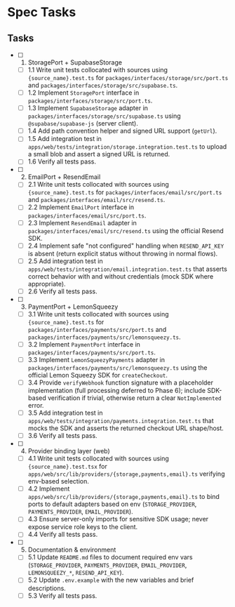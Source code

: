 # Spec Tasks

## Tasks

- [ ] 1. StoragePort + SupabaseStorage
  - [ ] 1.1 Write unit tests collocated with sources using `{source_name}.test.ts` for `packages/interfaces/storage/src/port.ts` and `packages/interfaces/storage/src/supabase.ts`.
  - [ ] 1.2 Implement `StoragePort` interface in `packages/interfaces/storage/src/port.ts`.
  - [ ] 1.3 Implement `SupabaseStorage` adapter in `packages/interfaces/storage/src/supabase.ts` using `@supabase/supabase-js` (server client).
  - [ ] 1.4 Add path convention helper and signed URL support (`getUrl`).
  - [ ] 1.5 Add integration test in `apps/web/tests/integration/storage.integration.test.ts` to upload a small blob and assert a signed URL is returned.
  - [ ] 1.6 Verify all tests pass.

- [ ] 2. EmailPort + ResendEmail
  - [ ] 2.1 Write unit tests collocated with sources using `{source_name}.test.ts` for `packages/interfaces/email/src/port.ts` and `packages/interfaces/email/src/resend.ts`.
  - [ ] 2.2 Implement `EmailPort` interface in `packages/interfaces/email/src/port.ts`.
  - [ ] 2.3 Implement `ResendEmail` adapter in `packages/interfaces/email/src/resend.ts` using the official Resend SDK.
  - [ ] 2.4 Implement safe "not configured" handling when `RESEND_API_KEY` is absent (return explicit status without throwing in normal flows).
  - [ ] 2.5 Add integration test in `apps/web/tests/integration/email.integration.test.ts` that asserts correct behavior with and without credentials (mock SDK where appropriate).
  - [ ] 2.6 Verify all tests pass.

- [ ] 3. PaymentPort + LemonSqueezy
  - [ ] 3.1 Write unit tests collocated with sources using `{source_name}.test.ts` for `packages/interfaces/payments/src/port.ts` and `packages/interfaces/payments/src/lemonsqueezy.ts`.
  - [ ] 3.2 Implement `PaymentPort` interface in `packages/interfaces/payments/src/port.ts`.
  - [ ] 3.3 Implement `LemonSqueezyPayments` adapter in `packages/interfaces/payments/src/lemonsqueezy.ts` using the official Lemon Squeezy SDK for `createCheckout`.
  - [ ] 3.4 Provide `verifyWebhook` function signature with a placeholder implementation (full processing deferred to Phase 6); include SDK-based verification if trivial, otherwise return a clear `NotImplemented` error.
  - [ ] 3.5 Add integration test in `apps/web/tests/integration/payments.integration.test.ts` that mocks the SDK and asserts the returned checkout URL shape/host.
  - [ ] 3.6 Verify all tests pass.

- [ ] 4. Provider binding layer (web)
  - [ ] 4.1 Write unit tests collocated with sources using `{source_name}.test.tsx` for `apps/web/src/lib/providers/{storage,payments,email}.ts` verifying env-based selection.
  - [ ] 4.2 Implement `apps/web/src/lib/providers/{storage,payments,email}.ts` to bind ports to default adapters based on env (`STORAGE_PROVIDER`, `PAYMENTS_PROVIDER`, `EMAIL_PROVIDER`).
  - [ ] 4.3 Ensure server-only imports for sensitive SDK usage; never expose service role keys to the client.
  - [ ] 4.4 Verify all tests pass.

- [ ] 5. Documentation & environment
  - [ ] 5.1 Update `README.md` files to document required env vars (`STORAGE_PROVIDER`, `PAYMENTS_PROVIDER`, `EMAIL_PROVIDER`, `LEMONSQUEEZY_*`, `RESEND_API_KEY`).
  - [ ] 5.2 Update `.env.example` with the new variables and brief descriptions.
  - [ ] 5.3 Verify all tests pass.
